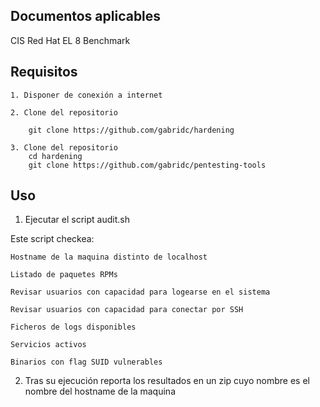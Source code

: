 ## Documentos aplicables

CIS Red Hat EL 8 Benchmark

## Requisitos

    1. Disponer de conexión a internet

    2. Clone del repositorio ​ 

        git clone https://github.com/gabridc/hardening

    3. Clone del repositorio ​ 
        cd hardening
        git clone https://github.com/gabridc/pentesting-tools

## Uso

1. Ejecutar el script audit.sh

Este script checkea:

    Hostname de la maquina distinto de localhost

    Listado de paquetes RPMs

    Revisar usuarios con capacidad para logearse en el sistema

    Revisar usuarios con capacidad para conectar por SSH

    Ficheros de logs disponibles

    Servicios activos

    Binarios con flag SUID vulnerables

2. Tras su ejecución reporta los resultados en un zip cuyo nombre es el nombre del hostname de la maquina